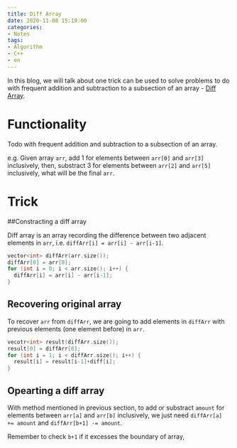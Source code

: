 ```yaml
---
title: Diff Array
date: 2020-11-08 15:19:00
categories: 
- Notes
tags:
- Algorithm
- C++
- en
---
```


In this blog, we will talk about one trick can be used to solve problems to do with frequent addition and subtraction to a subsection of an array  - [Diff Array](https://labuladong.gitbook.io/algo/suan-fa-si-wei-xi-lie/3.3-yi-xiang-bu-dao-xi-lie/cha-fen-ji-qiao).

# Functionality

Todo with frequent addition and subtraction to a subsection of an array.

e.g. Given array `arr`, add 1 for elements between  `arr[0]` and `arr[3]` inclusively, then, substract 3 for elements between  `arr[2]` and `arr[5]` inclusively, what will be the final `arr`.

<!--more-->

# Trick

##Constracting a diff array

Diff array is an array recording the difference between two adjacent elements in `arr`, i.e. `diffArr[i] = arr[i] - arr[i-1]`.

```cpp
vector<int> diffArr(arr.size());
diffArr[0] = arr[0];
for (int i = 0; i < arr.size(); i++) {
  diffArr[i] = arr[i] - arr[i-1];
}
```

## Recovering original array

To recover `arr` from `diffArr`, we are going to add elements in `diffArr` with previous elements (one element before) in `arr`.

```cpp
vecotr<int> result(diffArr.size());
result[0] = diffArr[0];
for (int i = 1; i < diffArr.size(); i++) {
  result[i] = result[i-1]+diff[i];
}
```

## Opearting a diff array

With method mentioned in previous section, to add or substract `amount` for elements between `arr[a]` and `arr[b]` inclusively, we just need `diffArr[a] += amount` and `diffArr[b+1] -= amount`. 

Remember to check `b+1` if it excesses the boundary of array, 
